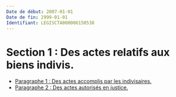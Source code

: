 ```yaml
---
Date de début: 2007-01-01
Date de fin: 2999-01-01
Identifiant: LEGISCTA000006150538
---
```


<h1>Section 1 : Des actes relatifs aux biens indivis.</h1>

- [Paragraphe 1 : Des actes accomplis par les indivisaires.](paragraphe_1/README.md)
- [Paragraphe 2 : Des actes autorisés en justice.](paragraphe_2/README.md)
